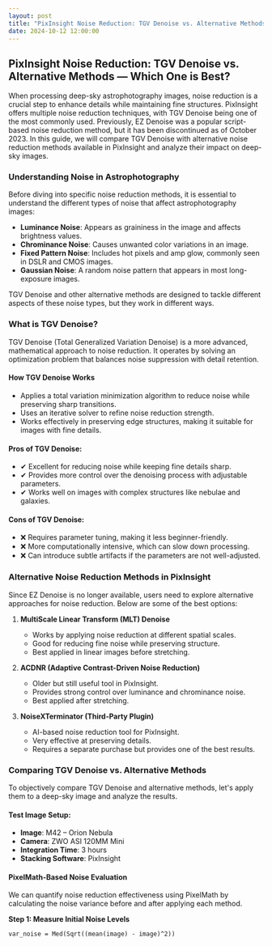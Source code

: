 ```yaml
---
layout: post
title: "PixInsight Noise Reduction: TGV Denoise vs. Alternative Methods"
date: 2024-10-12 12:00:00
---
```


## PixInsight Noise Reduction: TGV Denoise vs. Alternative Methods — Which One is Best?

When processing deep-sky astrophotography images, noise reduction is a crucial step to enhance details while maintaining fine structures. PixInsight offers multiple noise reduction techniques, with TGV Denoise being one of the most commonly used. Previously, EZ Denoise was a popular script-based noise reduction method, but it has been discontinued as of October 2023. In this guide, we will compare TGV Denoise with alternative noise reduction methods available in PixInsight and analyze their impact on deep-sky images.

### Understanding Noise in Astrophotography

Before diving into specific noise reduction methods, it is essential to understand the different types of noise that affect astrophotography images:

- **Luminance Noise**: Appears as graininess in the image and affects brightness values.
- **Chrominance Noise**: Causes unwanted color variations in an image.
- **Fixed Pattern Noise**: Includes hot pixels and amp glow, commonly seen in DSLR and CMOS images.
- **Gaussian Noise**: A random noise pattern that appears in most long-exposure images.

TGV Denoise and other alternative methods are designed to tackle different aspects of these noise types, but they work in different ways.

### What is TGV Denoise?

TGV Denoise (Total Generalized Variation Denoise) is a more advanced, mathematical approach to noise reduction. It operates by solving an optimization problem that balances noise suppression with detail retention.

#### How TGV Denoise Works

- Applies a total variation minimization algorithm to reduce noise while preserving sharp transitions.
- Uses an iterative solver to refine noise reduction strength.
- Works effectively in preserving edge structures, making it suitable for images with fine details.

#### Pros of TGV Denoise:

- ✔ Excellent for reducing noise while keeping fine details sharp.
- ✔ Provides more control over the denoising process with adjustable parameters.
- ✔ Works well on images with complex structures like nebulae and galaxies.

#### Cons of TGV Denoise:

- ❌ Requires parameter tuning, making it less beginner-friendly.
- ❌ More computationally intensive, which can slow down processing.
- ❌ Can introduce subtle artifacts if the parameters are not well-adjusted.

### Alternative Noise Reduction Methods in PixInsight

Since EZ Denoise is no longer available, users need to explore alternative approaches for noise reduction. Below are some of the best options:

1. **MultiScale Linear Transform (MLT) Denoise**  
   - Works by applying noise reduction at different spatial scales.
   - Good for reducing fine noise while preserving structure.
   - Best applied in linear images before stretching.

2. **ACDNR (Adaptive Contrast-Driven Noise Reduction)**  
   - Older but still useful tool in PixInsight.
   - Provides strong control over luminance and chrominance noise.
   - Best applied after stretching.

3. **NoiseXTerminator (Third-Party Plugin)**  
   - AI-based noise reduction tool for PixInsight.
   - Very effective at preserving details.
   - Requires a separate purchase but provides one of the best results.

### Comparing TGV Denoise vs. Alternative Methods

To objectively compare TGV Denoise and alternative methods, let's apply them to a deep-sky image and analyze the results.

#### Test Image Setup:
- **Image**: M42 – Orion Nebula  
- **Camera**: ZWO ASI 120MM Mini  
- **Integration Time**: 3 hours  
- **Stacking Software**: PixInsight  

#### PixelMath-Based Noise Evaluation

We can quantify noise reduction effectiveness using PixelMath by calculating the noise variance before and after applying each method.

**Step 1: Measure Initial Noise Levels**

```pixmath
var_noise = Med(Sqrt((mean(image) - image)^2))
